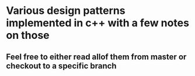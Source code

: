 # Various design patterns implemented in c++ with a few notes on those

## Feel free to either read allof them from master or checkout to a specific branch